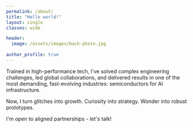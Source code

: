 ```yaml
---
permalink: /about/
title: "Hello world!"
layout: single
classes: wide

header: 
  image: /assets/images/back-photo.jpg
  
author_profile: true
---
```


<p> Trained in high-performance tech, I've solved complex engineering challenges, led global collaborations, and delivered results in one of the most demanding, fast-evolving industries: semiconductors for AI infrastructure. </p>

<p> Now, I turn glitches into growth. Curiosity into strategy. Wonder into robust prototypes. </p>

I'm open to aligned partnerships - let's talk!</p>
  
